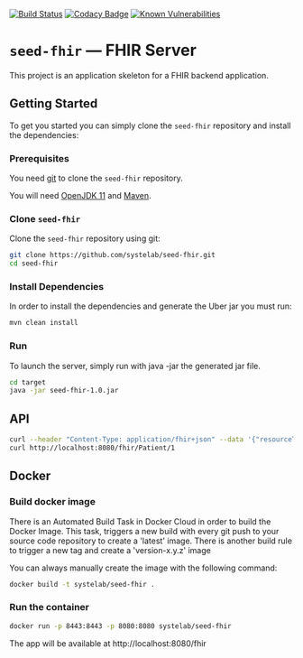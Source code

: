 [![Build Status](https://travis-ci.org/systelab/seed-fhir.svg?branch=master)](https://travis-ci.org/systelab/seed-fhir)
[![Codacy Badge](https://api.codacy.com/project/badge/Grade/7ce4e563c45b4d09a975d61bed7d5d50)](https://www.codacy.com/app/alfonsserra/seed-fhir?utm_source=github.com&amp;utm_medium=referral&amp;utm_content=systelab/seed-fhir&amp;utm_campaign=Badge_Grade)
[![Known Vulnerabilities](https://snyk.io/test/github/systelab/seed-fhir/badge.svg?targetFile=pom.xml)](https://snyk.io/test/github/systelab/seed-fhir?targetFile=pom.xml)

# `seed-fhir` — FHIR Server

This project is an application skeleton for a FHIR backend application. 

## Getting Started

To get you started you can simply clone the `seed-fhir` repository and install the dependencies:

### Prerequisites

You need [git][git] to clone the `seed-fhir` repository.

You will need [OpenJDK 11][jdk-download] and [Maven][maven].

### Clone `seed-fhir`

Clone the `seed-fhir` repository using git:

```bash
git clone https://github.com/systelab/seed-fhir.git
cd seed-fhir
```

### Install Dependencies

In order to install the dependencies and generate the Uber jar you must run:

```bash
mvn clean install
```

### Run

To launch the server, simply run with java -jar the generated jar file.

```bash
cd target
java -jar seed-fhir-1.0.jar
```

## API

```bash
curl --header "Content-Type: application/fhir+json" --data '{"resourceType": "Patient","identifier": [ { "system": "urn:oid:1.2.36.146.595.217.0.1", "value": "12345" } ],"name": [ {"family": "Chalmers","given": [ "Peter", "James" ]} ],"gender": "male","birthDate": "1974-12-25"}' -X POST http://localhost:8080/fhir/Patient
curl http://localhost:8080/fhir/Patient/1
```

## Docker

### Build docker image

There is an Automated Build Task in Docker Cloud in order to build the Docker Image. 
This task, triggers a new build with every git push to your source code repository to create a 'latest' image.
There is another build rule to trigger a new tag and create a 'version-x.y.z' image

You can always manually create the image with the following command:

```bash
docker build -t systelab/seed-fhir . 
```

### Run the container

```bash
docker run -p 8443:8443 -p 8080:8080 systelab/seed-fhir
```

The app will be available at http://localhost:8080/fhir



[git]: https://git-scm.com/
[sboot]: https://projects.spring.io/spring-boot/
[maven]: https://maven.apache.org/download.cgi
[jdk-download]: https://adoptopenjdk.net/
[JEE]: http://www.oracle.com/technetwork/java/javaee/tech/index.html
[jwt]: https://jwt.io/
[cors]: https://en.wikipedia.org/wiki/Cross-origin_resource_sharing
[swagger]: https://swagger.io/
[allure]: https://docs.qameta.io/allure/
[junit]: https://junit.org/junit5/


